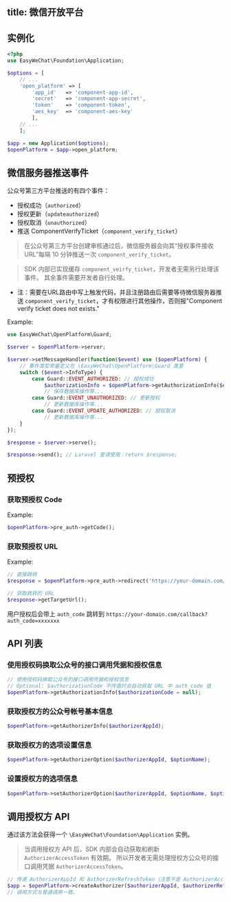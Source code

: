 title: 微信开放平台
---

## 实例化

```php
<?php
use EasyWeChat\Foundation\Application;

$options = [
    // ...
    'open_platform' => [
        'app_id'   => 'component-app-id',
        'secret'   => 'component-app-secret',
        'token'    => 'component-token',
        'aes_key'  => 'component-aes-key'
        ],
    // ...
    ];

$app = new Application($options);
$openPlatform = $app->open_platform;
```

## 微信服务器推送事件

公众号第三方平台推送的有四个事件：

+ 授权成功（`authorized`）
+ 授权更新（`updateauthorized`）
+ 授权取消（`unauthorized`）
+ 推送 ComponentVerifyTicket（`component_verify_ticket`）

> 在公众号第三方平台创建审核通过后，微信服务器会向其“授权事件接收URL”每隔 10 分钟推送一次 `component_verify_ticket`。

> SDK 内部已实现缓存 `component_veirfy_ticket`，开发者无需另行处理该事件。
> 其余事件需要开发者自行处理。

* 注：需要在URL路由中写上触发代码，并且注册路由后需要等待微信服务器推送 `component_verify_ticket`，才有权限进行其他操作，否则报"Component verify ticket does not exists."

Example:

```php
use EasyWeChat\OpenPlatform\Guard;

$server = $openPlatform->server;

$server->setMessageHandler(function($event) use ($openPlatform) {
    // 事件类型常量定义在 \EasyWeChat\OpenPlatform\Guard 类里
    switch ($event->InfoType) {
        case Guard::EVENT_AUTHORIZED: // 授权成功
            $authorizationInfo = $openPlatform->getAuthorizationInfo($event->AuthorizationCode);
            // 保存数据库操作等...
        case Guard::EVENT_UNAUTHORIZED: // 更新授权
            // 更新数据库操作等...
        case Guard::EVENT_UPDATE_AUTHORIZED: // 授权取消
            // 更新数据库操作等...
    }
});

$response = $server->serve();

$response->send(); // Laravel 里请使用：return $response;
```

## 预授权

### 获取预授权 Code

Example:

```php
$openPlatform->pre_auth->getCode();
```

### 获取预授权 URL

Example:

```php
// 直接跳转
$response = $openPlatform->pre_auth->redirect('https://your-domain.com/callback');

// 获取跳转的 URL
$response->getTargetUrl();

```
用户授权后会带上 `auth_code` 跳转到 `https://your-domain.com/callback?auth_code=xxxxxxx`

## API 列表

### 使用授权码换取公众号的接口调用凭据和授权信息

```php
// 使用授权码换取公众号的接口调用凭据和授权信息
// Optional: $authorizationCode 不传值时会自动获取 URL 中 auth_code 值
$openPlatform->getAuthorizationInfo($authorizationCode = null);
```

### 获取授权方的公众号帐号基本信息

```php
$openPlatform->getAuthorizerInfo($authorizerAppId);
```

### 获取授权方的选项设置信息

```php
$openPlatform->getAuthorizerOption($authorizerAppId, $optionName);
```

### 设置授权方的选项信息

```php
$openPlatform->setAuthorizerOption($authorizerAppId, $optionName, $optionValue);
```

## 调用授权方 API

通过该方法会获得一个 `\EasyWeChat\Foundation\Application` 实例。
> 当调用授权方 API 后，SDK 内部会自动获取和刷新 `AuthorizerAccessToken` 有效期。
> 所以开发者无需处理授权方公众号的接口调用凭据 `AuthorizerAccessToken`。

```php
// 传递 AuthorizerAppId 和 AuthorizerRefreshToken（注意不是 AuthorizerAccessToken）即可。
$app = $openPlatform->createAuthorizer($authorizerAppId, $authorizerRefreshToken);
// 调用方式与普通调用一致。
```
